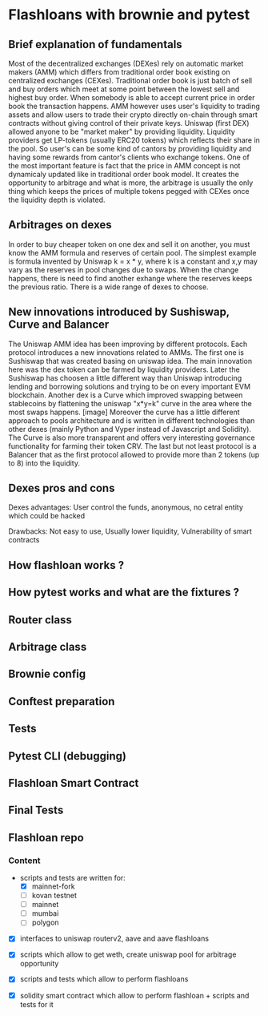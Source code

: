 # Flashloans with brownie and pytest

## Brief explanation of fundamentals
Most of the decentralized exchanges (DEXes) rely on automatic market makers (AMM) which differs from traditional order book existing on centralized exchanges (CEXes). Traditional order book is just batch of sell and buy orders which meet at some point between the lowest sell and highest buy order. When somebody is able to accept current price in order book the transaction happens. AMM however uses user's liquidity to trading assets and allow users to trade their crypto directly on-chain through smart contracts without giving control of their private keys. Uniswap (first DEX) allowed anyone to be "market maker" by providing liquidity. Liquidity providers get LP-tokens (usually ERC20 tokens) which reflects their share in the pool. So user's can be some kind of cantors by providing liquidity and having some rewards from cantor's clients who exchange tokens. One of the most important feature is fact that the price in AMM concept is not dynamicaly updated like in traditional order book model. It creates the opportunity to arbitrage and what is more, the arbitrage is usually the only thing which keeps the prices of multiple tokens pegged with CEXes once the liquidity depth is violated. 
## Arbitrages on dexes
In order to buy cheaper token on one dex and sell it on another, you must know the AMM formula and reserves of certain pool. The simplest example is formula invented by Uniswap k = x * y, where k is a constant and x,y may vary as the reserves in pool changes due to swaps. When the change happens, there is need to find another exhange where the reserves keeps the previous ratio. There is a wide range of dexes to choose.  

## New innovations introduced by Sushiswap, Curve and Balancer

The Uniswap AMM idea has been improving by different protocols. Each protocol introduces a new innovations related to AMMs. The first one is Sushiswap that was created basing on uniswap idea. The main innovation here was the dex token can be farmed by liquidity providers. Later the Sushiswap has choosen a little different way than Uniswap introducing lending and borrowing solutions and trying to be on every important EVM blockchain. Another dex is a Curve which improved swapping between stablecoins by flattening the uniswap "x*y=k" curve in the area where the most swaps happens. [image]
Moreover the curve has a little different approach to pools architecture and is written in different technologies than other dexes (mainly Python and Vyper instead of Javascript and Solidity). The Curve is also more transparent and offers very interesting governance functionality for farming their token CRV.
The last but not least protocol is a Balancer that as the first protocol allowed to provide more than 2 tokens (up to 8) into the liquidity.


## Dexes pros and cons
Dexes advantages:
User control the funds, anonymous, no cetral entity which could be hacked

Drawbacks:
Not easy to use,
Usually lower liquidity,
Vulnerability of smart contracts
## How flashloan works ?

## How pytest works and what are the fixtures ?

## Router class

## Arbitrage class

## Brownie config

## Conftest preparation

## Tests

## Pytest CLI (debugging)

## Flashloan Smart Contract

## Final Tests

## Flashloan repo

### Content
- scripts and tests are written for:
  - [x] mainnet-fork 
  - [ ] kovan testnet
  - [ ] mainnet
  - [ ] mumbai
  - [ ] polygon
- [x] interfaces to uniswap routerv2, aave and aave flashloans
- [x] scripts which allow to get weth, create uniswap pool for arbitrage opportunity
- [x] scripts and tests which allow to perform flashloans
- [x] solidity smart contract which allow to perform flashloan + scripts and tests for it


